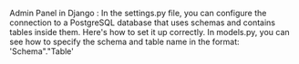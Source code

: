 Admin Panel in Django :
In the settings.py file, you can configure the connection to a PostgreSQL database that uses schemas and contains tables inside them. Here's how to set it up correctly.
In models.py, you can see how to specify the schema and table name in the format: 'Schema"."Table'

